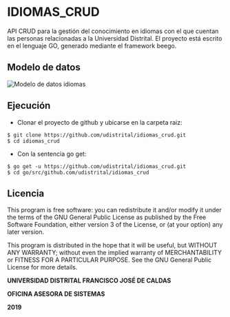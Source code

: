 # IDIOMAS_CRUD


API CRUD para la gestión del conocimiento en idiomas con el que cuentan las personas relacionadas a la Universidad Distrital. El proyecto está escrito en el lenguaje GO, generado mediante el framework beego.

## Modelo de datos
![Modelo de datos idiomas](https://github.com/udistrital/idiomas_crud/blob/dev/sql/idiomas_crud.png?raw=true)

## Ejecución
  - Clonar el proyecto de github y ubicarse en la carpeta raiz:
  ```
  $ git clone https://github.com/udistrital/idiomas_crud.git
  $ cd idiomas_crud
  ```
  - Con la sentencia go get:
  ```
  $ go get -u https://github.com/udistrital/idiomas_crud.git
  $ cd go/src/github.com/udistrital/idiomas_crud
  ```
  
## Licencia

This program is free software: you can redistribute it and/or modify it under the terms of the GNU General Public License as published by the Free Software Foundation, either version 3 of the License, or (at your option) any later version.

This program is distributed in the hope that it will be useful, but WITHOUT ANY WARRANTY; without even the implied warranty of MERCHANTABILITY or FITNESS FOR A PARTICULAR PURPOSE. See the GNU General Public License for more details.

**UNIVERSIDAD DISTRITAL FRANCISCO JOSÉ DE CALDAS**

**OFICINA ASESORA DE SISTEMAS**

**2019**
